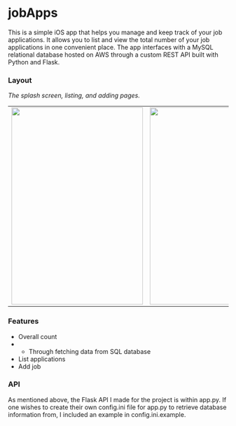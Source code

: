 # jobApps
This is a simple iOS app that helps you manage and keep track of your job applications. It allows you to list and view the total number of your job applications in one convenient place. The app interfaces with a MySQL relational database hosted on AWS through a custom REST API built with Python and Flask.
### Layout
<em>The splash screen, listing, and adding pages.</em>

<table>
  <tr>
    <td><img src="https://github.com/isblender/jobApps/assets/142704958/0919e1f9-d4a9-47e1-a01c-c6bcc4f9c4af" width="300" height="450"></td>
    <td><img src="https://github.com/isblender/jobApps/assets/142704958/df9744d8-1909-4b8d-955c-0c464c4a5066" width="300" height="450"></td>
    <td><img src="https://github.com/isblender/jobApps/assets/142704958/de7a1a8c-ce4a-4eda-95b8-862afdb69661" width="300" height="450"></td>
  </tr>
</table>

### Features
- Overall count
- - Through fetching data from SQL database
- List applications
- Add job

### API
As mentioned above, the Flask API I made for the project is within app.py. If one wishes to create their own config.ini file for app.py to retrieve database information from, I included an example in config.ini.example.
